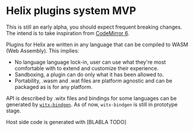 # Helix plugins system MVP

This is still an early alpha, you should expect frequent breaking changes.
The intend is to take inspiration from [CodeMirror 6](https://codemirror.net/6/docs/ref/).

Plugins for Helix are written in any language that can be compiled to WASM (Web Assembly).
This implies:
- No language language lock-in, user can use what they're most comfortable with to extend and customize their experience.
- Sandboxing, a plugin can do only what it has been allowed to.
- Portability, .wasm and .wat files are platform agnostic and can be packaged as is for any platform.

API is described by .witx files and bindings for some languages can be generated by [`witx-bindgen`](https://github.com/bytecodealliance/witx-bindgen).
As of now, `witx-bindgen` is still in prototype stage.

Host side code is generated with [BLABLA TODO]

